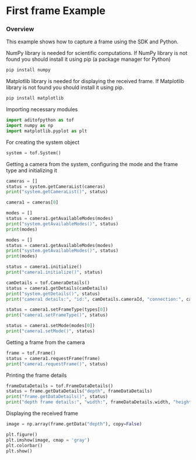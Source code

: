 # First frame Example

### Overview
This example shows how to capture a frame using the SDK and Python.

NumPy library is needed for scientific computations. 
If NumPy library is not found you should install it using pip (a package manager for Python)

```python
pip install numpy
```

Matplotlib library is needed for displaying the received frame.
If Matplotlib library is not found you should install it using pip.
```python 
pip install matplotlib
```

Importing necessary modules
```python
import aditofpython as tof
import numpy as np
import matplotlib.pyplot as plt
```

For creating the system object
```python
system = tof.System()
```

Getting a camera from the system, configuring the mode and the frame type and initializing it
```python
cameras = []
status = system.getCameraList(cameras)
print("system.getCameraList()", status)

camera1 = cameras[0]

modes = []
status = camera1.getAvailableModes(modes)
print("system.getAvailableModes()", status)
print(modes)

modes = []
status = camera1.getAvailableModes(modes)
print("system.getAvailableModes()", status)
print(modes)

status = camera1.initialize()
print("camera1.initialize()", status)

camDetails = tof.CameraDetails()
status = camera1.getDetails(camDetails)
print("system.getDetails()", status)
print("camera1 details:", "id:", camDetails.cameraId, "connection:", camDetails.connection)

status = camera1.setFrameType(types[0])
print("camera1.setFrameType()", status)

status = camera1.setMode(modes[0])
print("camera1.setMode()", status)
```

Getting a frame from the camera
```python
frame = tof.Frame()
status = camera1.requestFrame(frame)
print("camera1.requestFrame()", status)
```

Printing the frame details
```python
frameDataDetails = tof.FrameDataDetails()
status = frame.getDataDetails("depth", frameDataDetails)
print("frame.getDataDetails()", status)
print("depth frame details:", "width:", frameDataDetails.width, "height:", frameDataDetails.height, "type:", frameDataDetails.type)
```

Displaying the received frame
```python
image = np.array(frame.getData("depth"), copy=False)

plt.figure()
plt.imshow(image, cmap = 'gray')
plt.colorbar()
plt.show()
```
